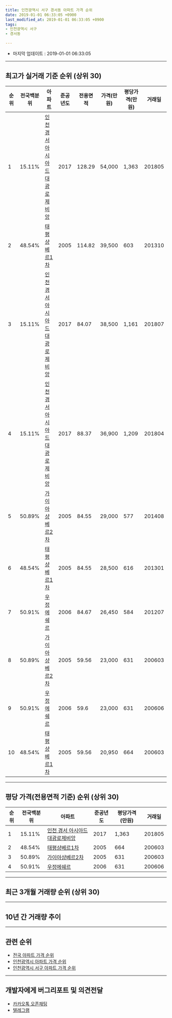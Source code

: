```yaml
---
title: 인천광역시 서구 경서동 아파트 가격 순위
date: 2019-01-01 06:33:05 +0900
last_modified_at: 2019-01-01 06:33:05 +0900
tags:
- 인천광역시 서구
- 경서동

---
```


* 마지막 업데이트 : 2019-01-01 06:33:05

---

## 최고가 실거래 기준 순위 (상위 30)


|순위|전국백분위|아파트|준공년도|전용면적|가격(만원)|평당가격(만원)|거래일|
|---|---|---|---|---|---|---|---|
|1|15.11%|[인천 경서 아시아드 대광로제비앙](https://search.naver.com/search.naver?query=%EC%9D%B8%EC%B2%9C%EA%B4%91%EC%97%AD%EC%8B%9C+%EC%84%9C%EA%B5%AC+%EA%B2%BD%EC%84%9C%EB%8F%99+%EC%9D%B8%EC%B2%9C+%EA%B2%BD%EC%84%9C+%EC%95%84%EC%8B%9C%EC%95%84%EB%93%9C+%EB%8C%80%EA%B4%91%EB%A1%9C%EC%A0%9C%EB%B9%84%EC%95%99)|2017|128.29|54,000|1,363|201805|
|2|48.54%|[태평샹베르1차](https://search.naver.com/search.naver?query=%EC%9D%B8%EC%B2%9C%EA%B4%91%EC%97%AD%EC%8B%9C+%EC%84%9C%EA%B5%AC+%EA%B2%BD%EC%84%9C%EB%8F%99+%ED%83%9C%ED%8F%89%EC%83%B9%EB%B2%A0%EB%A5%B41%EC%B0%A8)|2005|114.82|39,500|603|201310|
|3|15.11%|[인천 경서 아시아드 대광로제비앙](https://search.naver.com/search.naver?query=%EC%9D%B8%EC%B2%9C%EA%B4%91%EC%97%AD%EC%8B%9C+%EC%84%9C%EA%B5%AC+%EA%B2%BD%EC%84%9C%EB%8F%99+%EC%9D%B8%EC%B2%9C+%EA%B2%BD%EC%84%9C+%EC%95%84%EC%8B%9C%EC%95%84%EB%93%9C+%EB%8C%80%EA%B4%91%EB%A1%9C%EC%A0%9C%EB%B9%84%EC%95%99)|2017|84.07|38,500|1,161|201807|
|4|15.11%|[인천 경서 아시아드 대광로제비앙](https://search.naver.com/search.naver?query=%EC%9D%B8%EC%B2%9C%EA%B4%91%EC%97%AD%EC%8B%9C+%EC%84%9C%EA%B5%AC+%EA%B2%BD%EC%84%9C%EB%8F%99+%EC%9D%B8%EC%B2%9C+%EA%B2%BD%EC%84%9C+%EC%95%84%EC%8B%9C%EC%95%84%EB%93%9C+%EB%8C%80%EA%B4%91%EB%A1%9C%EC%A0%9C%EB%B9%84%EC%95%99)|2017|88.37|36,900|1,209|201804|
|5|50.89%|[가이아샹베르2차](https://search.naver.com/search.naver?query=%EC%9D%B8%EC%B2%9C%EA%B4%91%EC%97%AD%EC%8B%9C+%EC%84%9C%EA%B5%AC+%EA%B2%BD%EC%84%9C%EB%8F%99+%EA%B0%80%EC%9D%B4%EC%95%84%EC%83%B9%EB%B2%A0%EB%A5%B42%EC%B0%A8)|2005|84.55|29,000|577|201408|
|6|48.54%|[태평샹베르1차](https://search.naver.com/search.naver?query=%EC%9D%B8%EC%B2%9C%EA%B4%91%EC%97%AD%EC%8B%9C+%EC%84%9C%EA%B5%AC+%EA%B2%BD%EC%84%9C%EB%8F%99+%ED%83%9C%ED%8F%89%EC%83%B9%EB%B2%A0%EB%A5%B41%EC%B0%A8)|2005|84.55|28,500|616|201301|
|7|50.91%|[우정에쉐르](https://search.naver.com/search.naver?query=%EC%9D%B8%EC%B2%9C%EA%B4%91%EC%97%AD%EC%8B%9C+%EC%84%9C%EA%B5%AC+%EA%B2%BD%EC%84%9C%EB%8F%99+%EC%9A%B0%EC%A0%95%EC%97%90%EC%89%90%EB%A5%B4)|2006|84.67|26,450|584|201207|
|8|50.89%|[가이아샹베르2차](https://search.naver.com/search.naver?query=%EC%9D%B8%EC%B2%9C%EA%B4%91%EC%97%AD%EC%8B%9C+%EC%84%9C%EA%B5%AC+%EA%B2%BD%EC%84%9C%EB%8F%99+%EA%B0%80%EC%9D%B4%EC%95%84%EC%83%B9%EB%B2%A0%EB%A5%B42%EC%B0%A8)|2005|59.56|23,000|631|200603|
|9|50.91%|[우정에쉐르](https://search.naver.com/search.naver?query=%EC%9D%B8%EC%B2%9C%EA%B4%91%EC%97%AD%EC%8B%9C+%EC%84%9C%EA%B5%AC+%EA%B2%BD%EC%84%9C%EB%8F%99+%EC%9A%B0%EC%A0%95%EC%97%90%EC%89%90%EB%A5%B4)|2006|59.6|23,000|631|200606|
|10|48.54%|[태평샹베르1차](https://search.naver.com/search.naver?query=%EC%9D%B8%EC%B2%9C%EA%B4%91%EC%97%AD%EC%8B%9C+%EC%84%9C%EA%B5%AC+%EA%B2%BD%EC%84%9C%EB%8F%99+%ED%83%9C%ED%8F%89%EC%83%B9%EB%B2%A0%EB%A5%B41%EC%B0%A8)|2005|59.56|20,950|664|200603|


---

## 평당 가격(전용면적 기준) 순위 (상위 30)


|순위|전국백분위|아파트|준공년도|평당가격(만원)|거래일|
|---|---|---|---|---|---|
|1|15.11%|[인천 경서 아시아드 대광로제비앙](https://search.naver.com/search.naver?query=%EC%9D%B8%EC%B2%9C%EA%B4%91%EC%97%AD%EC%8B%9C+%EC%84%9C%EA%B5%AC+%EA%B2%BD%EC%84%9C%EB%8F%99+%EC%9D%B8%EC%B2%9C+%EA%B2%BD%EC%84%9C+%EC%95%84%EC%8B%9C%EC%95%84%EB%93%9C+%EB%8C%80%EA%B4%91%EB%A1%9C%EC%A0%9C%EB%B9%84%EC%95%99)|2017|1,363|201805|
|2|48.54%|[태평샹베르1차](https://search.naver.com/search.naver?query=%EC%9D%B8%EC%B2%9C%EA%B4%91%EC%97%AD%EC%8B%9C+%EC%84%9C%EA%B5%AC+%EA%B2%BD%EC%84%9C%EB%8F%99+%ED%83%9C%ED%8F%89%EC%83%B9%EB%B2%A0%EB%A5%B41%EC%B0%A8)|2005|664|200603|
|3|50.89%|[가이아샹베르2차](https://search.naver.com/search.naver?query=%EC%9D%B8%EC%B2%9C%EA%B4%91%EC%97%AD%EC%8B%9C+%EC%84%9C%EA%B5%AC+%EA%B2%BD%EC%84%9C%EB%8F%99+%EA%B0%80%EC%9D%B4%EC%95%84%EC%83%B9%EB%B2%A0%EB%A5%B42%EC%B0%A8)|2005|631|200603|
|4|50.91%|[우정에쉐르](https://search.naver.com/search.naver?query=%EC%9D%B8%EC%B2%9C%EA%B4%91%EC%97%AD%EC%8B%9C+%EC%84%9C%EA%B5%AC+%EA%B2%BD%EC%84%9C%EB%8F%99+%EC%9A%B0%EC%A0%95%EC%97%90%EC%89%90%EB%A5%B4)|2006|631|200606|


---

## 최근 3개월 거래량 순위 (상위 30)


<div style="width:100%;">
    <canvas id="deal_count_ranking" height="250"></canvas>
</div>


<script>
new Chart(document.getElementById("deal_count_ranking"), {
    type: 'horizontalBar',
    data: {
        labels: ['가이아샹베르2차', '태평샹베르1차', '우정에쉐르', '인천 경서 아시아드 대광로제비앙'],
        datasets: [{
            label: '실거래 수',
            data: [6, 6, 3, 2],
            borderColor: "rgba(255, 0, 128, 1)",
            backgroundColor: "rgba(255, 0, 128, 0.5)",
            fill: false,
        }]
    },
    options: {
        responsive: true,
        title: {
            display: true,
            text: '최근 3개월 거래량 순위'
        },
        tooltips: {
            mode: 'index',
            intersect: false,
            callbacks: {
                title: function(tooltipItems, data) {
                    return "실거래 수:";
                },
                label: function(tooltipItem, data) {
                    return data.labels[tooltipItem.index] + ": " + tooltipItem.xLabel;
                }
            }
        },
        hover: {
            mode: 'nearest',
            intersect: true
        },
        scales: {
            xAxes: [{
                display: true,
                scaleLabel: {
                    display: true,
                    labelString: '실거래 수'
                },
                ticks: {
                    suggestedMin: 0,
                }
            }],
            yAxes: [{
                display: true,
                ticks: {
                    autoSkip: false,
                    callback: function(value, index, values) {
                        if (value.length > 15)
                            return value.substr(0, 13) + "...";
                        else
                            return value;
                    }
                },
                scaleLabel: {
                    display: false,
                }
            }]
        }
    }
});

</script>


---

## 10년 간 거래량 추이


<div style="width:100%;">
    <canvas id="deal_progress" height="250"></canvas>
</div>

<script>
new Chart(document.getElementById("deal_progress"), {
    type: 'line',
    data: {
        labels: ['200901','200902','200903','200904','200905','200906','200907','200908','200909','200910','200911','200912','201001','201002','201003','201004','201005','201006','201007','201008','201009','201010','201011','201012','201101','201102','201103','201104','201105','201106','201107','201108','201109','201110','201111','201112','201201','201202','201203','201204','201205','201206','201207','201208','201209','201210','201211','201212','201301','201302','201303','201304','201305','201306','201307','201308','201309','201310','201311','201312','201401','201402','201403','201404','201405','201406','201407','201408','201409','201410','201411','201412','201501','201502','201503','201504','201505','201506','201507','201508','201509','201510','201511','201512','201601','201602','201603','201604','201605','201606','201607','201608','201609','201610','201611','201612','201701','201702','201703','201704','201705','201706','201707','201708','201709','201710','201711','201712','201801','201802','201803','201804','201805','201806','201807','201808','201809','201810','201811','201812','201901'],
        datasets: [{
            label: '실거래 수',
            pointRadius: 1,
            data: [5, 5, 5, 12, 6, 13, 13, 3, 9, 6, 3, 1, 2, 2, 4, 9, 2, 6, 7, 3, 8, 8, 6, 3, 9, 7, 11, 1, 6, 4, 4, 7, 3, 9, 6, 6, 4, 4, 3, 5, 6, 6, 7, 1, 5, 8, 12, 4, 3, 6, 14, 10, 15, 6, 4, 15, 16, 16, 11, 12, 4, 11, 7, 8, 5, 7, 10, 13, 11, 11, 9, 4, 8, 13, 39, 18, 20, 25, 19, 17, 13, 11, 6, 5, 4, 5, 9, 17, 13, 13, 20, 13, 12, 15, 11, 4, 9, 10, 8, 7, 3, 12, 4, 9, 11, 1, 10, 7, 8, 5, 16, 12, 5, 5, 8, 11, 13, 8, 12, 5, 0],
            borderColor: "rgba(255, 201, 14, 1)",
            backgroundColor: "rgba(255, 201, 14, 0.5)",
            fill: true,
        }]
    },
    options: {
        responsive: true,
        title: {
            display: true,
            text: '10년간 거래량 추이'
        },
        tooltips: {
            mode: 'index',
            intersect: false,
        },
        hover: {
            mode: 'nearest',
            intersect: true
        },
        scales: {
            xAxes: [{
                display: true,
                scaleLabel: {
                    display: true,
                    labelString: '년/월'
                }
            }],
            yAxes: [{
                display: true,
                ticks: {
                    suggestedMin: 0,
                },
                scaleLabel: {
                    display: true,
                    labelString: '실거래 수'
                }
            }]
        }
    }
});

</script>


---

## 관련 순위

- [전국 아파트 가격 순위](https://inasie.github.io/apt-ranking/전국)
- [인천광역시 아파트 가격 순위](https://inasie.github.io/apt-ranking/인천광역시)
- [인천광역시 서구 아파트 가격 순위](https://inasie.github.io/apt-ranking/인천광역시-서구)


---

## 개발자에게 버그리포트 및 의견전달

- [카카오톡 오픈채팅](https://open.kakao.com/o/gLJUAP4)
- [텔레그램](https://t.me/inasie)


